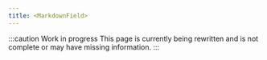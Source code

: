 ```yaml
---
title: <MarkdownField>
---
```


:::caution Work in progress
This page is currently being rewritten and is not complete or may have missing information.
:::